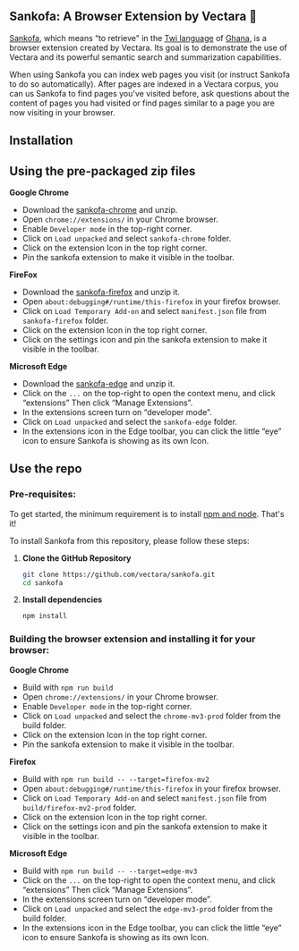 ## Sankofa: A Browser Extension by Vectara 🚀
[Sankofa](https://en.wikipedia.org/wiki/Sankofa), which means “to retrieve" in the [Twi language](https://en.wikipedia.org/wiki/Twi_language) of [Ghana](https://en.wikipedia.org/wiki/Ghana), 
is a browser extension created by Vectara. Its goal is to demonstrate the use of Vectara and its powerful semantic search and summarization capabilities.

When using Sankofa you can index web pages you visit (or instruct Sankofa to do so automatically). After pages are indexed
in a Vectara corpus, you can us Sankofa to find pages you've visited before, ask questions about the content of pages you had
visited or find pages similar to a page you are now visiting in your browser.

## Installation

## Using the pre-packaged zip files

**Google Chrome**
- Download the [sankofa-chrome](https://github.com/vectara/sankofa/blob/main/bin/sankofa-chrome.zip) and unzip.
- Open `chrome://extensions/` in your Chrome browser.
- Enable `Developer mode` in the top-right corner.
- Click on `Load unpacked` and select `sankofa-chrome` folder.
- Click on the extension Icon in the top right corner.
- Pin the sankofa extension to make it visible in the toolbar.

**FireFox**
- Download the [sankofa-firefox](https://github.com/vectara/sankofa/blob/main/bin/sankofa-firefox.zip) and unzip it.
- Open `about:debugging#/runtime/this-firefox` in your firefox browser.
- Click on  `Load Temporary Add-on` and select `manifest.json` file from `sankofa-firefox` folder.
- Click on the extension Icon in the top right corner.
- Click on the settings icon and pin the sankofa extension to make it visible in the toolbar.

**Microsoft Edge**
- Download the [sankofa-edge](https://github.com/vectara/sankofa/blob/main/bin/sankofa-edge.zip) and unzip it.
- Click on the `...` on the top-right to open the context menu, and click “extensions”
    Then click “Manage Extensions”.
- In the extensions screen turn on “developer mode”.
- Click on `Load unpacked` and select the `sankofa-edge` folder.
- In the extensions icon in the Edge toolbar, you can click the little “eye” icon to ensure Sankofa is showing as its own Icon.


## Use the repo

### Pre-requisites:
To get started, the minimum requirement is to install [npm and node](https://nodejs.org/en/download). That's it!

To install Sankofa from this repository, please follow these steps:

1. **Clone the GitHub Repository**
    ```bash
    git clone https://github.com/vectara/sankofa.git
    cd sankofa
    ```
2. **Install dependencies**
    ```bash
    npm install
    ```

### Building the browser extension and installing it for your browser:

**Google Chrome**
- Build with `npm run build`
- Open `chrome://extensions/` in your Chrome browser. 
- Enable `Developer mode` in the top-right corner. 
- Click on `Load unpacked` and select the `chrome-mv3-prod` folder from the  build folder.
- Click on the extension Icon in the top right corner.
- Pin the sankofa extension to make it visible in the toolbar.

**Firefox**
- Build with `npm run build -- --target=firefox-mv2`
- Open `about:debugging#/runtime/this-firefox` in your firefox browser.
- Click on  `Load Temporary Add-on` and select `manifest.json` file from `build/firefox-mv2-prod` folder.
- Click on the extension Icon in the top right corner.
- Click on the settings icon and pin the sankofa extension to make it visible in the toolbar.

**Microsoft Edge**
- Build with `npm run build -- --target=edge-mv3`
- Click on the `...` on the top-right to open the context menu, and click “extensions”
  Then click “Manage Extensions”.
- In the extensions screen turn on “developer mode”. 
- Click on `Load unpacked` and select the `edge-mv3-prod` folder from the  build folder.
- In the extensions icon in the Edge toolbar, you can click the little “eye” icon to ensure Sankofa is showing as its own Icon.
